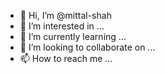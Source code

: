 - 👋 Hi, I’m @mittal-shah
- 👀 I’m interested in ...
- 🌱 I’m currently learning ...
- 💞️ I’m looking to collaborate on ...
- 📫 How to reach me ...

<!---
mittal-shah/mittal-shah is a ✨ special ✨ repository because its `README.md` (this file) appears on your GitHub profile.
You can click the Preview link to take a look at your changes.
--->
